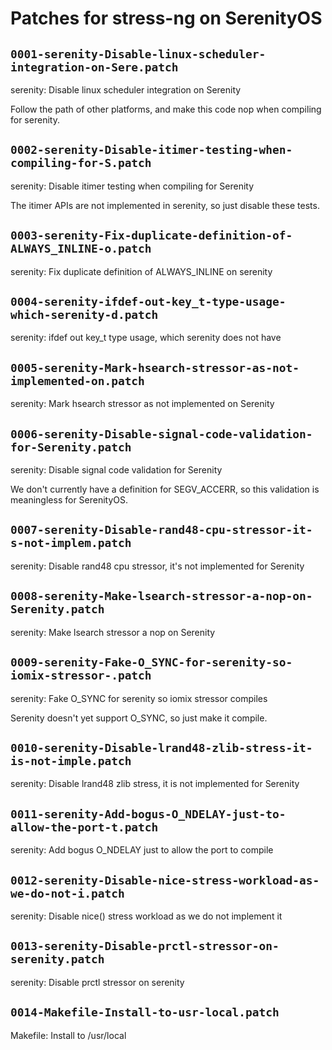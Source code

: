 # Patches for stress-ng on SerenityOS

## `0001-serenity-Disable-linux-scheduler-integration-on-Sere.patch`

serenity: Disable linux scheduler integration on Serenity

Follow the path of other platforms, and make this code nop
when compiling for serenity.

## `0002-serenity-Disable-itimer-testing-when-compiling-for-S.patch`

serenity: Disable itimer testing when compiling for Serenity

The itimer APIs are not implemented in serenity, so just disable
these tests.

## `0003-serenity-Fix-duplicate-definition-of-ALWAYS_INLINE-o.patch`

serenity: Fix duplicate definition of ALWAYS_INLINE on serenity


## `0004-serenity-ifdef-out-key_t-type-usage-which-serenity-d.patch`

serenity: ifdef out key_t type usage, which serenity does not have


## `0005-serenity-Mark-hsearch-stressor-as-not-implemented-on.patch`

serenity: Mark hsearch stressor as not implemented on Serenity


## `0006-serenity-Disable-signal-code-validation-for-Serenity.patch`

serenity: Disable signal code validation for Serenity

We don't currently have a definition for SEGV_ACCERR, so
this validation is meaningless for SerenityOS.

## `0007-serenity-Disable-rand48-cpu-stressor-it-s-not-implem.patch`

serenity: Disable rand48 cpu stressor, it's not implemented for Serenity


## `0008-serenity-Make-lsearch-stressor-a-nop-on-Serenity.patch`

serenity: Make lsearch stressor a nop on Serenity


## `0009-serenity-Fake-O_SYNC-for-serenity-so-iomix-stressor-.patch`

serenity: Fake O_SYNC for serenity so iomix stressor compiles

Serenity doesn't yet support O_SYNC, so just make it compile.

## `0010-serenity-Disable-lrand48-zlib-stress-it-is-not-imple.patch`

serenity: Disable lrand48 zlib stress, it is not implemented for Serenity


## `0011-serenity-Add-bogus-O_NDELAY-just-to-allow-the-port-t.patch`

serenity: Add bogus O_NDELAY just to allow the port to compile


## `0012-serenity-Disable-nice-stress-workload-as-we-do-not-i.patch`

serenity: Disable nice() stress workload as we do not implement it


## `0013-serenity-Disable-prctl-stressor-on-serenity.patch`

serenity: Disable prctl stressor on serenity


## `0014-Makefile-Install-to-usr-local.patch`

Makefile: Install to /usr/local


